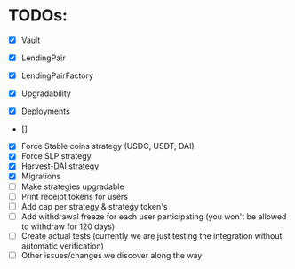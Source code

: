 # TODOs:

- [x] Vault

- [x] LendingPair

- [x] LendingPairFactory

- [x] Upgradability 

- [x] Deployments

- []










- [x] Force Stable coins strategy (USDC, USDT, DAI)
- [x] Force SLP strategy
- [x] Harvest-DAI strategy
- [x] Migrations
- [ ] Make strategies upgradable
- [ ] Print receipt tokens for users
- [ ] Add cap per strategy & strategy token's
- [ ] Add withdrawal freeze for each user participating (you won't be allowed to withdraw for 120 days)
- [ ] Create actual tests (currently we are just testing the integration without automatic verification)
- [ ] Other issues/changes we discover along the way